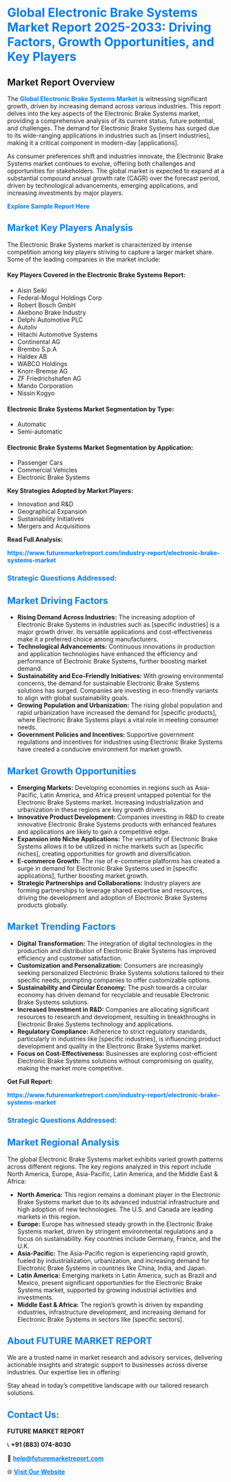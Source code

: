 <h1 style="color: #007BFF;">Global Electronic Brake Systems Market Report 2025-2033: Driving Factors, Growth Opportunities, and Key Players</h1>

<section id="overview">
<h2>Market Report Overview</h2>
<p>The <a href="https://www.futuremarketreport.com/industry-report/electronic-brake-systems-market" style="color: #007BFF; text-decoration: none;"><strong>Global Electronic Brake Systems Market</strong></a> is witnessing significant growth, driven by increasing demand across various industries. This report delves into the key aspects of the Electronic Brake Systems market, providing a comprehensive analysis of its current status, future potential, and challenges. The demand for Electronic Brake Systems has surged due to its wide-ranging applications in industries such as [insert industries], making it a critical component in modern-day [applications].</p>
<p>As consumer preferences shift and industries innovate, the Electronic Brake Systems market continues to evolve, offering both challenges and opportunities for stakeholders. The global market is expected to expand at a substantial compound annual growth rate (CAGR) over the forecast period, driven by technological advancements, emerging applications, and increasing investments by major players.</p>
</section>

<section id="overview">
<p><a href="https://www.futuremarketreport.com/request-sample/reportId=128232" style="color: #007BFF; text-decoration: none;"><strong>Explore Sample Report Here</strong></a></p>
</section>

<section id="key-players">
<h2 style="color: #007BFF;">Market Key Players Analysis</h2>
<p>The Electronic Brake Systems market is characterized by intense competition among key players striving to capture a larger market share. Some of the leading companies in the market include:</p>
<h4>Key Players Covered in the Electronic Brake Systems Report:</h4>
<ul><li>Aisin Seiki</li><li>Federal-Mogul Holdings Corp</li><li>Robert Bosch GmbH</li><li>Akebono Brake Industry</li><li>Delphi Automotive PLC</li><li>Autoliv</li><li>Hitachi Automotive Systems</li><li>Continental AG</li><li>Brembo S.p.A</li><li>Haldex AB</li><li>WABCO Holdings</li><li>Knorr-Bremse AG</li><li>ZF Friedrichshafen AG</li><li>Mando Corporation</li><li>Nissin Kogyo</li></ul>
<h4>Electronic Brake Systems Market Segmentation by Type:</h4>
<ul><li>Automatic</li><li>Semi-automatic</li></ul>

<h4>Electronic Brake Systems Market Segmentation by Application:</h4>
<ul><li>Passenger Cars</li><li>Commercial Vehicles</li><li>Electronic Brake Systems</li></ul>
<p><strong>Key Strategies Adopted by Market Players:</strong></p>
<ul>
<li>Innovation and R&D</li>
<li>Geographical Expansion</li>
<li>Sustainability Initiatives</li>
<li>Mergers and Acquisitions</li>
</ul>
</section>

<section>
<p><strong>Read Full Analysis: </strong></p><a href="https://www.futuremarketreport.com/industry-report/electronic-brake-systems-market" style="color: #007BFF; text-decoration: none;"><strong>https://www.futuremarketreport.com/industry-report/electronic-brake-systems-market</strong></a>
<h3 style="color: #007BFF;">Strategic Questions Addressed:</h3>
</section>

<section id="driving-factors">
<h2 style="color: #007BFF;">Market Driving Factors</h2>
<ul>
<li><strong>Rising Demand Across Industries:</strong> The increasing adoption of Electronic Brake Systems in industries such as [specific industries] is a major growth driver. Its versatile applications and cost-effectiveness make it a preferred choice among manufacturers.</li>
<li><strong>Technological Advancements:</strong> Continuous innovations in production and application technologies have enhanced the efficiency and performance of Electronic Brake Systems, further boosting market demand.</li>
<li><strong>Sustainability and Eco-Friendly Initiatives:</strong> With growing environmental concerns, the demand for sustainable Electronic Brake Systems solutions has surged. Companies are investing in eco-friendly variants to align with global sustainability goals.</li>
<li><strong>Growing Population and Urbanization:</strong> The rising global population and rapid urbanization have increased the demand for [specific products], where Electronic Brake Systems plays a vital role in meeting consumer needs.</li>
<li><strong>Government Policies and Incentives:</strong> Supportive government regulations and incentives for industries using Electronic Brake Systems have created a conducive environment for market growth.</li>
</ul>
</section>

<section id="growth-opportunities">
<h2 style="color: #007BFF;">Market Growth Opportunities</h2>
<ul>
<li><strong>Emerging Markets:</strong> Developing economies in regions such as Asia-Pacific, Latin America, and Africa present untapped potential for the Electronic Brake Systems market. Increasing industrialization and urbanization in these regions are key growth drivers.</li>
<li><strong>Innovative Product Development:</strong> Companies investing in R&D to create innovative Electronic Brake Systems products with enhanced features and applications are likely to gain a competitive edge.</li>
<li><strong>Expansion into Niche Applications:</strong> The versatility of Electronic Brake Systems allows it to be utilized in niche markets such as [specific niches], creating opportunities for growth and diversification.</li>
<li><strong>E-commerce Growth:</strong> The rise of e-commerce platforms has created a surge in demand for Electronic Brake Systems used in [specific applications], further boosting market growth.</li>
<li><strong>Strategic Partnerships and Collaborations:</strong> Industry players are forming partnerships to leverage shared expertise and resources, driving the development and adoption of Electronic Brake Systems products globally.</li>
</ul>
</section>

<section id="trending-factors">
<h2 style="color: #007BFF;">Market Trending Factors</h2>
<ul>
<li><strong>Digital Transformation:</strong> The integration of digital technologies in the production and distribution of Electronic Brake Systems has improved efficiency and customer satisfaction.</li>
<li><strong>Customization and Personalization:</strong> Consumers are increasingly seeking personalized Electronic Brake Systems solutions tailored to their specific needs, prompting companies to offer customizable options.</li>
<li><strong>Sustainability and Circular Economy:</strong> The push towards a circular economy has driven demand for recyclable and reusable Electronic Brake Systems solutions.</li>
<li><strong>Increased Investment in R&D:</strong> Companies are allocating significant resources to research and development, resulting in breakthroughs in Electronic Brake Systems technology and applications.</li>
<li><strong>Regulatory Compliance:</strong> Adherence to strict regulatory standards, particularly in industries like [specific industries], is influencing product development and quality in the Electronic Brake Systems market.</li>
<li><strong>Focus on Cost-Effectiveness:</strong> Businesses are exploring cost-efficient Electronic Brake Systems solutions without compromising on quality, making the market more competitive.</li>
</ul>
</section>

<section>
<p><strong>Get Full Report: </strong></p><a href="https://www.futuremarketreport.com/industry-report/electronic-brake-systems-market" style="color: #007BFF; text-decoration: none;"><strong>https://www.futuremarketreport.com/industry-report/electronic-brake-systems-market</strong></a>
<h3 style="color: #007BFF;">Strategic Questions Addressed:</h3>
</section>


<section id="regional-analysis">
<h2 style="color: #007BFF;">Market Regional Analysis</h2>
<p>The global Electronic Brake Systems market exhibits varied growth patterns across different regions. The key regions analyzed in this report include North America, Europe, Asia-Pacific, Latin America, and the Middle East & Africa:</p>
<ul>
<li><strong>North America:</strong> This region remains a dominant player in the Electronic Brake Systems market due to its advanced industrial infrastructure and high adoption of new technologies. The U.S. and Canada are leading markets in this region.</li>
<li><strong>Europe:</strong> Europe has witnessed steady growth in the Electronic Brake Systems market, driven by stringent environmental regulations and a focus on sustainability. Key countries include Germany, France, and the U.K.</li>
<li><strong>Asia-Pacific:</strong> The Asia-Pacific region is experiencing rapid growth, fueled by industrialization, urbanization, and increasing demand for Electronic Brake Systems in countries like China, India, and Japan.</li>
<li><strong>Latin America:</strong> Emerging markets in Latin America, such as Brazil and Mexico, present significant opportunities for the Electronic Brake Systems market, supported by growing industrial activities and investments.</li>
<li><strong>Middle East & Africa:</strong> The region’s growth is driven by expanding industries, infrastructure development, and increasing demand for Electronic Brake Systems in sectors like [specific sectors].</li>
</ul>
</section>

<footer>
<h2 style="color: #007BFF;">About FUTURE MARKET REPORT</h2>
<p>We are a trusted name in market research and advisory services, delivering actionable insights and strategic support to businesses across diverse industries. Our expertise lies in offering:</p>

<p>Stay ahead in today’s competitive landscape with our tailored research solutions.</p>

<h2 style="color: #007BFF;">Contact Us:</h2>
<p><strong>FUTURE MARKET REPORT</strong></p>
<p>📞 <strong>+91 (883) 074-8030</strong></p>
<p>📧 <strong><a href="mailto:help@futuremarketreport.com" style="color: #007BFF;">help@futuremarketreport.com</a></strong></p>
<p>🌐 <strong><a href="https://www.futuremarketreport.com/" style="color: #007BFF;">Visit Our Website</a></strong></p>
</footer>